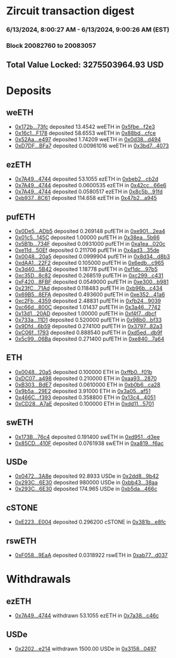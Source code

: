 # Zircuit transaction digest
### 6/13/2024, 8:00:27 AM - 6/13/2024, 9:00:26 AM (EST)
### Block 20082760 to 20083057

## Total Value Locked: 3275503964.93 USD

# Deposits
## weETH
- [0x172b...73fc](https://etherscan.io/address/0x172b564118b2921f849f9a6a2000814B8a6373fc) deposited 13.4542 weETH in [0x5fbe...f2e3](https://etherscan.io/tx/0x172b564118b2921f849f9a6a2000814B8a6373fc)
- [0x16c1...F178](https://etherscan.io/address/0x16c13e2Ce345B46C2F3d0317441cb17d0c3BF178) deposited 58.6553 weETH in [0x88bd...cfce](https://etherscan.io/tx/0x16c13e2Ce345B46C2F3d0317441cb17d0c3BF178)
- [0x52Aa...e497](https://etherscan.io/address/0x52Aa899454998Be5b000Ad077a46Bbe360F4e497) deposited 1.74209 weETH in [0x0d38...d494](https://etherscan.io/tx/0x52Aa899454998Be5b000Ad077a46Bbe360F4e497)
- [0xD7DF...BFa7](https://etherscan.io/address/0xD7DF7E085214743530afF339aFC420c7c720BFa7) deposited 0.00961016 weETH in [0x3bd7...4073](https://etherscan.io/tx/0xD7DF7E085214743530afF339aFC420c7c720BFa7)
## ezETH
- [0x7A49...4744](https://etherscan.io/address/0x7A493Be5c2ce014cD049Bf178a1ac0Db1B434744) deposited 53.1055 ezETH in [0xbeb2...cb2d](https://etherscan.io/tx/0x7A493Be5c2ce014cD049Bf178a1ac0Db1B434744)
- [0x7A49...4744](https://etherscan.io/address/0x7A493Be5c2ce014cD049Bf178a1ac0Db1B434744) deposited 0.0600535 ezETH in [0x42cc...66e6](https://etherscan.io/tx/0x7A493Be5c2ce014cD049Bf178a1ac0Db1B434744)
- [0x7A49...4744](https://etherscan.io/address/0x7A493Be5c2ce014cD049Bf178a1ac0Db1B434744) deposited 0.0580517 ezETH in [0x8c5b...91fd](https://etherscan.io/tx/0x7A493Be5c2ce014cD049Bf178a1ac0Db1B434744)
- [0xb937...8C61](https://etherscan.io/address/0xb937287E27404Cd675017b3aB7C78f46Aa7D8C61) deposited 114.658 ezETH in [0x47b2...a945](https://etherscan.io/tx/0xb937287E27404Cd675017b3aB7C78f46Aa7D8C61)
## pufETH
- [0x0De5...ADb5](https://etherscan.io/address/0x0De5a3206c0B5130B21cB39cC6f32fa5fB47ADb5) deposited 0.269148 pufETH in [0xe901...2ea4](https://etherscan.io/tx/0x0De5a3206c0B5130B21cB39cC6f32fa5fB47ADb5)
- [0x01c5...145C](https://etherscan.io/address/0x01c5dFc6bC3362c6A7F37006f8d3419df346145C) deposited 1.00000 pufETH in [0x38ea...5b66](https://etherscan.io/tx/0x01c5dFc6bC3362c6A7F37006f8d3419df346145C)
- [0x5B1b...734F](https://etherscan.io/address/0x5B1bd66be158747843c4451DC9AcD9168D76734F) deposited 0.0931000 pufETH in [0xa1ea...020c](https://etherscan.io/tx/0x5B1bd66be158747843c4451DC9AcD9168D76734F)
- [0xe11d...50Ef](https://etherscan.io/address/0xe11d3C3e828b0C1D70F1ab91081cF216Ae9150Ef) deposited 0.211706 pufETH in [0x4ad3...35de](https://etherscan.io/tx/0xe11d3C3e828b0C1D70F1ab91081cF216Ae9150Ef)
- [0x0048...20a5](https://etherscan.io/address/0x0048d95a9B76fD8463C92E2841307090712720a5) deposited 0.0999904 pufETH in [0x8d34...d8b3](https://etherscan.io/tx/0x0048d95a9B76fD8463C92E2841307090712720a5)
- [0xdAA1...22F2](https://etherscan.io/address/0xdAA1920Ea744AE0ba8134A4E1167cbf148a822F2) deposited 0.105000 pufETH in [0x6edb...c965](https://etherscan.io/tx/0xdAA1920Ea744AE0ba8134A4E1167cbf148a822F2)
- [0x3d40...5B42](https://etherscan.io/address/0x3d406d600cB0295B5CB0d88f50f0200464575B42) deposited 1.18778 pufETH in [0xf1dc...97b5](https://etherscan.io/tx/0x3d406d600cB0295B5CB0d88f50f0200464575B42)
- [0xc35D...8c82](https://etherscan.io/address/0xc35DFF8F03E3B21c9b97922E3f59C3443F938c82) deposited 0.268519 pufETH in [0xc299...c431](https://etherscan.io/tx/0xc35DFF8F03E3B21c9b97922E3f59C3443F938c82)
- [0xF420...8FBF](https://etherscan.io/address/0xF420F46C5Df746fc9244D5602279b34f97DE8FBF) deposited 0.0549000 pufETH in [0xe300...b981](https://etherscan.io/tx/0xF420F46C5Df746fc9244D5602279b34f97DE8FBF)
- [0x23fC...71Ad](https://etherscan.io/address/0x23fCD104A217f316dBfA66eFCef38F0a084971Ad) deposited 0.118483 pufETH in [0xb96b...c434](https://etherscan.io/tx/0x23fCD104A217f316dBfA66eFCef38F0a084971Ad)
- [0x69B5...8EFA](https://etherscan.io/address/0x69B5B2b2cd11db8C7eA7f9f042F39423497B8EFA) deposited 0.493600 pufETH in [0xe352...41a6](https://etherscan.io/tx/0x69B5B2b2cd11db8C7eA7f9f042F39423497B8EFA)
- [0xc2Fb...4359](https://etherscan.io/address/0xc2Fb9A129Cb251175e19f219580C843989a44359) deposited 2.48831 pufETH in [0xfb24...9039](https://etherscan.io/tx/0xc2Fb9A129Cb251175e19f219580C843989a44359)
- [0xc66d...800C](https://etherscan.io/address/0xc66dAF4D12f42FEC4074233D1f5df192d72E800C) deposited 1.01437 pufETH in [0x3a46...7742](https://etherscan.io/tx/0xc66dAF4D12f42FEC4074233D1f5df192d72E800C)
- [0x13d1...20AD](https://etherscan.io/address/0x13d16b40EC730F0c9975e738F01a08B3823d20AD) deposited 1.00000 pufETH in [0xf4f7...dbcf](https://etherscan.io/tx/0x13d16b40EC730F0c9975e738F01a08B3823d20AD)
- [0x733a...11D1](https://etherscan.io/address/0x733ab9A320c5f27Ff1c8FD95D338BD76Ee3E11D1) deposited 0.520000 pufETH in [0x98b0...bf33](https://etherscan.io/tx/0x733ab9A320c5f27Ff1c8FD95D338BD76Ee3E11D1)
- [0x9Dfd...6b59](https://etherscan.io/address/0x9DfdC259074De66788A96a54f9F1843842a76b59) deposited 0.274100 pufETH in [0x3797...82a3](https://etherscan.io/tx/0x9DfdC259074De66788A96a54f9F1843842a76b59)
- [0xC06f...1793](https://etherscan.io/address/0xC06f0351c12e44599dc6491f2C32a8495D4e1793) deposited 0.888540 pufETH in [0xd5ed...db9f](https://etherscan.io/tx/0xC06f0351c12e44599dc6491f2C32a8495D4e1793)
- [0x5c99...06Ba](https://etherscan.io/address/0x5c994996bC38f46754Bbb936E4BedC3dC02A06Ba) deposited 0.271400 pufETH in [0xe840...7a64](https://etherscan.io/tx/0x5c994996bC38f46754Bbb936E4BedC3dC02A06Ba)
## ETH
- [0x0048...20a5](https://etherscan.io/address/0x0048d95a9B76fD8463C92E2841307090712720a5) deposited 0.100000 ETH in [0xffb0...f01b](https://etherscan.io/tx/0x0048d95a9B76fD8463C92E2841307090712720a5)
- [0xDC07...a498](https://etherscan.io/address/0xDC07c65E74e97A11768e9A0931D26C203EC8a498) deposited 0.210000 ETH in [0xaa93...2870](https://etherscan.io/tx/0xDC07c65E74e97A11768e9A0931D26C203EC8a498)
- [0xB303...BdE7](https://etherscan.io/address/0xB30359Ce1D458d029bDf9326dB49D3127a0eBdE7) deposited 0.0610000 ETH in [0xb0b6...ca28](https://etherscan.io/tx/0xB30359Ce1D458d029bDf9326dB49D3127a0eBdE7)
- [0x9b5a...29E2](https://etherscan.io/address/0x9b5a493A922FBDfeBef5Ea026279d6c1C24f29E2) deposited 3.91000 ETH in [0x3a05...af51](https://etherscan.io/tx/0x9b5a493A922FBDfeBef5Ea026279d6c1C24f29E2)
- [0x466C...f393](https://etherscan.io/address/0x466C12669fD57e3f4701c66A40a5bc36c74cf393) deposited 0.358800 ETH in [0x13c4...4051](https://etherscan.io/tx/0x466C12669fD57e3f4701c66A40a5bc36c74cf393)
- [0xCD28...A7aE](https://etherscan.io/address/0xCD28050E53B92EDE252F3ec470A5295Fc0cCA7aE) deposited 0.100000 ETH in [0xdd11...5701](https://etherscan.io/tx/0xCD28050E53B92EDE252F3ec470A5295Fc0cCA7aE)
## swETH
- [0x173B...76c4](https://etherscan.io/address/0x173BAef3b5502a78b81Ef8928eCdc3403e2e76c4) deposited 0.191400 swETH in [0xd951...d3ee](https://etherscan.io/tx/0x173BAef3b5502a78b81Ef8928eCdc3403e2e76c4)
- [0x85CD...410F](https://etherscan.io/address/0x85CD36928f06305614d85E02B8D1167e3b2C410F) deposited 0.0761938 swETH in [0xa819...f6ac](https://etherscan.io/tx/0x85CD36928f06305614d85E02B8D1167e3b2C410F)
## USDe
- [0x0472...3A8e](https://etherscan.io/address/0x04725E44F2d05B2498Fec245361ebbE245223A8e) deposited 92.8933 USDe in [0x2dd8...9b42](https://etherscan.io/tx/0x04725E44F2d05B2498Fec245361ebbE245223A8e)
- [0x293C...6E30](https://etherscan.io/address/0x293C6937D8D82e05B01335F7B33FBA0c8e256E30) deposited 980000 USDe in [0xbb43...38aa](https://etherscan.io/tx/0x293C6937D8D82e05B01335F7B33FBA0c8e256E30)
- [0x293C...6E30](https://etherscan.io/address/0x293C6937D8D82e05B01335F7B33FBA0c8e256E30) deposited 174.965 USDe in [0xb5da...466c](https://etherscan.io/tx/0x293C6937D8D82e05B01335F7B33FBA0c8e256E30)
## cSTONE
- [0xE223...E004](https://etherscan.io/address/0xE2239AA7AF708a10AE836cb155c26dd3fa19E004) deposited 0.296200 cSTONE in [0x381b...e8fc](https://etherscan.io/tx/0xE2239AA7AF708a10AE836cb155c26dd3fa19E004)
## rswETH
- [0xF058...9EaA](https://etherscan.io/address/0xF0589388B92CeE33C47C2C4EFaF106b78aca9EaA) deposited 0.0318922 rswETH in [0xab77...d037](https://etherscan.io/tx/0xF0589388B92CeE33C47C2C4EFaF106b78aca9EaA)
# Withdrawals
## ezETH
- [0x7A49...4744](https://etherscan.io/address/0x7A493Be5c2ce014cD049Bf178a1ac0Db1B434744) withdrawn 53.1055 ezETH in [0x7a38...c46c](https://etherscan.io/tx/0x7A493Be5c2ce014cD049Bf178a1ac0Db1B434744)
## USDe
- [0x2202...e214](https://etherscan.io/address/0x2202016Be19d4C1962faae71ef49bC4c4162e214) withdrawn 1500.00 USDe in [0x3158...0497](https://etherscan.io/tx/0x2202016Be19d4C1962faae71ef49bC4c4162e214)
